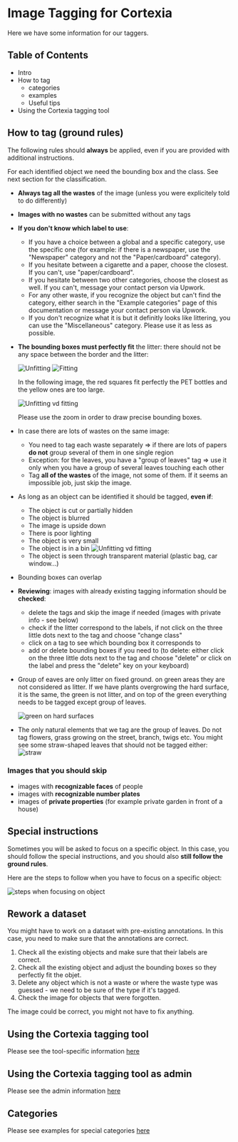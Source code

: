 # Image Tagging for Cortexia

Here we have some information for our taggers.

## Table of Contents

- Intro
- How to tag
  - categories
  - examples
  - Useful tips
- Using the Cortexia tagging tool

## How to tag (ground rules)

The following rules should **always** be applied, even if you are provided with additional instructions.

For each identified object we need the bounding box and the class. See next section for the classification.


- **Always tag all the wastes** of the image (unless you were explicitely told to do differently)

- **Images with no wastes** can be submitted without any tags

- **If you don't know which label to use**:
  - If you have a choice between a global and a specific category, use the specific one (for example: if there is a newspaper, use the "Newspaper" category and not the "Paper/cardboard" category).
  - If you hesitate between a cigarette and a paper, choose the closest. If you can't, use "paper/cardboard".
  - If you hesitate between two other categories, choose the closest as well. If you can't, message your contact person via Upwork.
  - For any other waste, if you recognize the object but can't find the category, either search in the "Example categories" page of this documentation or message your contact person via Upwork.
  - If you don't recognize what it is but it definitly looks like littering, you can use the "Miscellaneous" category. Please use it as less as possible.

- **The bounding boxes must perfectly fit** the litter: there should not be any space between the border and the litter:

  ![Unfitting](images/unfitting_box.png)  ![Fitting](images/fitting_box.png)

  In the following image, the red squares fit perfectly the PET bottles and the yellow ones are too large.

  ![Unfitting vd fitting](images/sample_labeling.png)

  

  Please use the zoom in order to draw precise bounding boxes.

- In case there are lots of wastes on the same image:
  - You need to tag each waste separately => if there are lots of papers **do not** group several of them in one single region
  - Exception: for the leaves, you have a "group of leaves" tag => use it only when you have a group of several leaves touching each other
  - Tag **all of the wastes** of the image, not some of them. If it seems an impossible job, just skip the image.

- As long as an object can be identified it should be tagged, **even if**:
  - The object is cut or partially hidden
  - The object is blurred
  - The image is upside down
  - There is poor lighting
  - The object is very small
  - The object is in a bin
    ![Unfitting vd fitting](images/full_bin.png)
  - The object is seen through transparent material (plastic bag, car window...)

- Bounding boxes can overlap

- **Reviewing**: images with already existing tagging information should be **checked**:
    - delete the tags and skip the image if needed (images with private info - see below)
    - check if the litter correspond to the labels, if not click on the three little dots next to the tag and choose "change class"
    - click on a tag to see which bounding box it corresponds to
    - add or delete bounding boxes if you need to (to delete: either click on the three little dots next to the tag and choose "delete" or click on the label and press the "delete" key on your keyboard)

- Group of eaves are only litter on fixed ground. on green areas they are not considered as litter.
If we have plants overgrowing the hard surface, it is the same, the green is not litter, and on top of the green everything needs to be tagged except group of leaves. 

  ![green on hard surfaces](images/green_area.png)

- The only natural elements that we tag are the group of leaves. Do not tag flowers, grass growing on the street, branch, twigs etc. You might see some straw-shaped leaves that should not be tagged either: ![straw](images/straw.jpg)

### Images that you should skip
  - images with **recognizable faces** of people
  - images with **recognizable number plates**
  - images of **private properties** (for example private garden in front of a house)
## Special instructions 

Sometimes you will be asked to focus on a specific object. In this case, you should follow the special instructions, and you should also **still follow the ground rules**.

Here are the steps to follow when you have to focus on a specific object:

![steps when focusing on object](images/steps_to_tag.png)

## Rework a dataset
You might have to work on a dataset with pre-existing annotations.
In this case, you need to make sure that the annotations are correct.
1. Check all the existing objects and make sure that their labels are correct.
2. Check all the existing object and adjust the bounding boxes so they perfectly fit the objet.
3. Delete any object which is not a waste or where the waste type was guessed - we need to be sure of the type if it's tagged.
4. Check the image for objects that were forgotten.

The image could be correct, you might not have to fix anything.

## Using the Cortexia tagging tool

Please see the tool-specific information [here](tagging-tool.md)

## Using the Cortexia tagging tool as admin

Please see the admin information [here](admin.md)

## Categories

Please see examples for special categories [here](./categories_examples.md)
